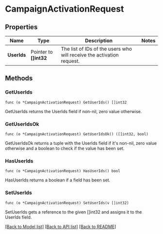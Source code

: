# CampaignActivationRequest

## Properties

Name | Type | Description | Notes
------------ | ------------- | ------------- | -------------
**UserIds** | Pointer to **[]int32** | The list of IDs of the users who will receive the activation request. | 

## Methods

### GetUserIds

`func (o *CampaignActivationRequest) GetUserIds() []int32`

GetUserIds returns the UserIds field if non-nil, zero value otherwise.

### GetUserIdsOk

`func (o *CampaignActivationRequest) GetUserIdsOk() ([]int32, bool)`

GetUserIdsOk returns a tuple with the UserIds field if it's non-nil, zero value otherwise
and a boolean to check if the value has been set.

### HasUserIds

`func (o *CampaignActivationRequest) HasUserIds() bool`

HasUserIds returns a boolean if a field has been set.

### SetUserIds

`func (o *CampaignActivationRequest) SetUserIds(v []int32)`

SetUserIds gets a reference to the given []int32 and assigns it to the UserIds field.


[[Back to Model list]](../README.md#documentation-for-models) [[Back to API list]](../README.md#documentation-for-api-endpoints) [[Back to README]](../README.md)


